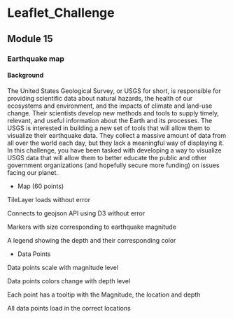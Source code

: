 # Leaflet_Challenge
## Module 15
### Earthquake map

#### Background</br>
The United States Geological Survey, or USGS for short, is responsible for providing scientific data about natural hazards, the health of our ecosystems and environment, and the impacts of climate and land-use change. Their scientists develop new methods and tools to supply timely, relevant, and useful information about the Earth and its processes.
The USGS is interested in building a new set of tools that will allow them to visualize their earthquake data. They collect a massive amount of data from all over the world each day, but they lack a meaningful way of displaying it. In this challenge, you have been tasked with developing a way to visualize USGS data that will allow them to better educate the public and other government organizations (and hopefully secure more funding) on issues facing our planet.</br>

* Map (60 points)

TileLayer loads without error

Connects to geojson API using D3 without error

Markers with size corresponding to earthquake magnitude

A legend showing the depth and their corresponding color

* Data Points

Data points scale with magnitude level 

Data points colors change with depth level

Each point has a tooltip with the Magnitude, the location and depth

All data points load in the correct locations
